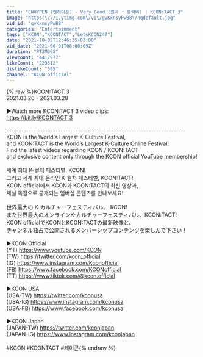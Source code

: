 ```yaml
---
title: "ENHYPEN (엔하이픈) - Very Good (원곡 : 블락비) | KCON:TACT 3"
image: "https:\/\/i.ytimg.com\/vi\/gvKxnsyPwB8\/hqdefault.jpg"
vid_id: "gvKxnsyPwB8"
categories: "Entertainment"
tags: ["KCON","KCONTACT","LetsKCON247"]
date: "2021-10-02T12:46:35+03:00"
vid_date: "2021-06-01T08:00:09Z"
duration: "PT3M36S"
viewcount: "4417977"
likeCount: "223512"
dislikeCount: "595"
channel: "KCON official"
---
```

{% raw %}KCON:TACT 3<br />2021.03.20 - 2021.03.28<br /><br />▶Watch more KCON:TACT 3 video clips:<br /><a rel="nofollow" target="blank" href="https://bit.ly/KCONTACT_3">https://bit.ly/KCONTACT_3</a><br /><br />-------------------------------------------------------------------------<br />KCON is the World's Largest K-Culture Festival,<br />and KCON:TACT is the World’s Largest K-Culture Online Festival!<br />Find the latest videos regarding KCON / KCON:TACT<br />and exclusive content only through the KCON official YouTube membership!<br /><br />세계 최대 K-컬처 페스티벌, KCON!<br />그리고 세계 최대 온라인 K-컬처 페스티벌, KCON:TACT!<br />KCON official에서 KCON과 KCON:TACT의 최신 영상과,<br />채널 독점으로 공개되는 멤버십 콘텐츠를 만나보세요!<br /><br />世界最大の K-カルチャーフェスティバル、 KCON!<br />また世界最大のオンラインK-カルチャーフェスティバル、KCON:TACT!<br />KCON officialでKCONとKCON:TACTの最新映像と、<br />チャンネル独占で公開されるメンバーシップコンテンツを楽しんで下さい！<br /><br />▶︎KCON Official<br />(YT) <a rel="nofollow" target="blank" href="https://www.youtube.com/KCON">https://www.youtube.com/KCON</a><br />(TW) <a rel="nofollow" target="blank" href="https://twitter.com/kcon_official">https://twitter.com/kcon_official</a><br />(IG) <a rel="nofollow" target="blank" href="https://www.instagram.com/Kconofficial">https://www.instagram.com/Kconofficial</a><br />(FB) <a rel="nofollow" target="blank" href="https://www.facebook.com/KCONofficial">https://www.facebook.com/KCONofficial</a><br />(TT) <a rel="nofollow" target="blank" href="https://www.tiktok.com/@kcon.official">https://www.tiktok.com/@kcon.official</a><br /><br />▶︎KCON USA<br />(USA-TW) <a rel="nofollow" target="blank" href="https://twitter.com/kconusa">https://twitter.com/kconusa</a><br />(USA-IG) <a rel="nofollow" target="blank" href="https://www.instagram.com/kconusa">https://www.instagram.com/kconusa</a><br />(USA-FB) <a rel="nofollow" target="blank" href="https://www.facebook.com/kconusa">https://www.facebook.com/kconusa</a><br /><br />▶︎KCON Japan<br />(JAPAN-TW) <a rel="nofollow" target="blank" href="https://twitter.com/kconjapan">https://twitter.com/kconjapan</a><br />(JAPAN-IG) <a rel="nofollow" target="blank" href="https://www.instagram.com/kconjapan">https://www.instagram.com/kconjapan</a><br /><br />#KCON #KCONTACT #케이콘{% endraw %}
